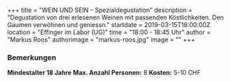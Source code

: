 +++
title = "WEIN UND SEIN – Spezialdegustation"
description = "Degustation von drei erlesenen Weinen mit passenden Köstlichkeiten. Den Gaumen verwöhnen und geniessn."
startdate = 2019-03-15T18:00:00Z
location = "Effinger im Labor  (UG)"
time = "18:00 - 18:45 Uhr"
author = "Markus Roos"
authorimage = "markus-roos.jpg"
image = ""
+++

### Bemerkungen
**Mindestalter 18 Jahre**
**Max. Anzahl Personen:** 8
**Kosten:** 5-10 CHF

